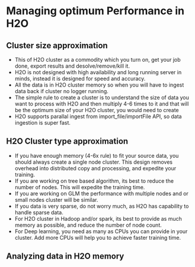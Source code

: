 # Managing optimum Performance in H2O #

## Cluster size approximation ##
 - This of H2O cluster as a commodity which you turn on, get your job done, export results and desolve/remove/kill it.
 - H2O is not designed with high availability and long running server in minds, instead it is designed for speed and accuracy. 
 - All the data is in H2O cluster memory so when you will have to ingest data back if cluster no logger running.
 - The simple rule to create a cluster is to understand the size of data you want to process with H2O and then multiply 4-6 times to it and that will be the optimum size of your H2O cluster, you would need to create
 - H2O supports parallal ingest from import_file/importFile API, so data ingestion is super fast. 

## H2O Cluster type approximation ##
 - If you have enough memory (4-6x rule) to fit your source data, you should always create a single node cluster. This design removes overhead into distributed copy and processing, and expedite your training.
 - If you are working on tree based algorithm, its best to reduce the number of nodes. This will expedite the training time.
 - If you are working on GLM the performance with multiple nodes and or small nodes cluster will be similar.
 - If you data is very sparse, do not worry much, as H2O has capability to handle sparse data.   
 - For H2O cluster in Hadoop and/or spark, its best to provide as much memory as possible, and reduce the number of node count.
 - For Deep learning, you need as many as CPUs you can provide in your cluster. Add more CPUs will help you to achieve faster training time. 
 
## Analyzing data in H2O memory ##
